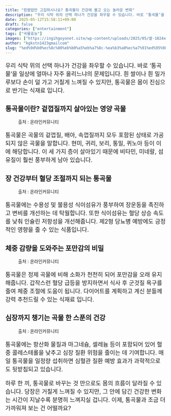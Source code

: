 ```yaml
---
title: "흰쌀밥만 고집하시나요? 통곡물이 건강에 몰고 오는 놀라운 변화"
description: "우리 식탁 위의 선택 하나가 건강을 좌우할 수 있습니다. 바로 ‘통곡물’을 일상에 얼마나 자주 올리느냐의 문제입니다. 흰 쌀이나 흰 밀가루보다 손이 덜 가고 거칠게 느껴질 수 있지만, 통곡물은 몸이 진심으로 반기는 식재료 입니다."
date: 2025-05-12T15:58:11+09:00
draft: false
categories: ["entertainment"]
tags: ["곡물효능"]
images: ["https://ingihgoyonet.site/wp-content/uploads/2025/05/쌀-1024x683.jpg", "https://ingihgoyonet.site/wp-content/uploads/2025/05/텅걱믈-1024x769.jpg", "https://ingihgoyonet.site/wp-content/uploads/2025/05/통곡물효능-1024x683.jpg", "https://ingihgoyonet.site/wp-content/uploads/2025/05/곡물-683x1024.jpg"]
author: "kgkstn1423gmailcom"
slug: "%ed%9d%b0%ec%8c%80%eb%b0%a5%eb%a7%8c-%ea%b3%a0%ec%a7%91%ed%95%98%ec%8b%9c%eb%82%98%ec%9a%94-%ed%86%b5%ea%b3%a1%eb%ac%bc%ec%9d%b4-%ea%b1%b4%ea%b0%95%ec%97%90-%eb%aa%b0%ea%b3%a0-%ec%98%a4%eb%8a%94"
---
```


<p style="font-size:18px">우리 식탁 위의 선택 하나가 건강을 좌우할 수 있습니다. 바로 ‘통곡물’을 일상에 얼마나 자주 올리느냐의 문제입니다. 흰 쌀이나 흰 밀가루보다 손이 덜 가고 거칠게 느껴질 수 있지만, 통곡물은 몸이 진심으로 반기는 식재료 입니다.</p> <h2 >통곡물이란? 겉껍질까지 살아있는 영양 곡물</h2> <figure ><img src="https://ingihgoyonet.site/wp-content/uploads/2025/05/쌀-1024x683.jpg" alt="" style="aspect-ratio:16/9;object-fit:cover"/><figcaption >출처 : 온라인커뮤니티</figcaption></figure> <p style="font-size:18px">통곡물은 곡물의 겉껍질, 배아, 속껍질까지 모두 포함된 상태로 가공되지 않은 곡물을 말합니다. 현미, 귀리, 보리, 통밀, 퀴노아 등이 이에 해당합니다. 이 세 가지 층이 살아있기 때문에 비타민, 미네랄, 섬유질이 훨씬 풍부하게 남아 있습니다.</p> <h2 >장 건강부터 혈당 조절까지 되는 통곡물</h2> <figure ><img src="https://ingihgoyonet.site/wp-content/uploads/2025/05/텅걱믈-1024x769.jpg" alt="" style="aspect-ratio:16/9;object-fit:cover"/><figcaption >출처 : 온라인커뮤니티</figcaption></figure> <p style="font-size:18px">통곡물에는 수용성 및 불용성 식이섬유가 풍부하여 장운동을 촉진하고 변비를 개선하는 데 탁월합니다. 또한 식이섬유는 혈당 상승 속도를 낮춰 인슐린 저항성을 개선해줍니다. 제2형 당뇨병 예방에도 긍정적인 영향을 줄 수 있는 식품입니다.</p> <h2 >체중 감량을 도와주는 포만감의 비밀</h2> <figure ><img src="https://ingihgoyonet.site/wp-content/uploads/2025/05/통곡물효능-1024x683.jpg" alt="" style="aspect-ratio:16/9;object-fit:cover"/><figcaption >출처 : 온라인커뮤니티</figcaption></figure> <p style="font-size:18px">통곡물은 정제 곡물에 비해 소화가 천천히 되어 포만감을 오래 유지해줍니다. 갑작스런 혈당 급등을 방지하면서 식사 후 군것질 욕구를 줄여 체중 조절에 도움이 됩니다. 다이어트를 계획하고 계신 분들께 강력 추천드릴 수 있는 식재료 입니다.</p> <h2 >심장까지 챙기는 곡물 한 스푼의 건강</h2> <figure ><img src="https://ingihgoyonet.site/wp-content/uploads/2025/05/곡물-683x1024.jpg" alt="" style="aspect-ratio:16/9;object-fit:cover"/><figcaption >출처 : 온라인커뮤니티</figcaption></figure> <p style="font-size:18px">통곡물에는 항산화 물질과 마그네슘, 셀레늄 등이 포함되어 있어 혈중 콜레스테롤을 낮추고 심장 질환 위험을 줄이는 데 기여합니다. 매일 통곡물을 일정량 섭취하면 심혈관 질환 예방 효과가 과학적으로도 뒷받침되고 있습니다.</p> <p style="font-size:18px">하루 한 끼, 통곡물로 바꾸는 것 만으로도 몸의 흐름이 달라질 수 있습니다. 당장은 거칠게 느껴질 수 있지만, 그 안에 담긴 건강한 변화는 시간이 지날수록 분명히 느껴지실 겁니다. 이제, 통곡물과 조금 더 가까워져 보는 건 어떨까요?</p>